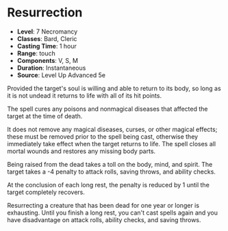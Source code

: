 # Resurrection

- **Level**: 7 Necromancy
- **Classes**: Bard, Cleric
- **Casting Time**: 1 hour
- **Range**: touch
- **Components**: V, S, M
- **Duration**: Instantaneous
- **Source**: Level Up Advanced 5e

Provided the target's soul is willing and able to return to its body, so long as it is not undead it returns to life with all of its hit points.

The spell cures any poisons and nonmagical diseases that affected the target at the time of death.

It does not remove any magical diseases, curses, or other magical effects; these must be removed prior to the spell being cast, otherwise they immediately take effect when the target returns to life. The spell closes all mortal wounds and restores any missing body parts.

Being raised from the dead takes a toll on the body, mind, and spirit. The target takes a -4 penalty to attack rolls, saving throws, and ability checks.

At the conclusion of each long rest, the penalty is reduced by 1 until the target completely recovers.

Resurrecting a creature that has been dead for one year or longer is exhausting. Until you finish a long rest, you can't cast spells again and you have disadvantage on attack rolls, ability checks, and saving throws.

